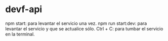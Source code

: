 # devf-api

npm start: para levantar el servicio una vez.
npm run start:dev: para levantar el servicio y que se actualice sólo.
Ctrl + C: para tumbar el servicio en la terminal.